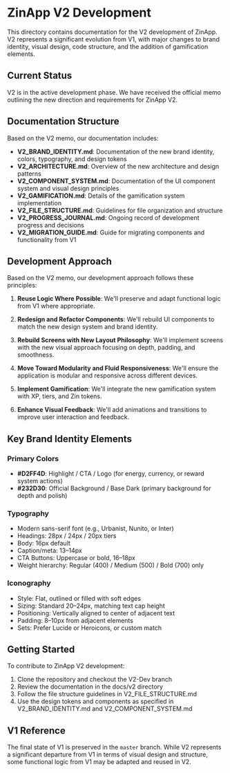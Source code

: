 # ZinApp V2 Development

This directory contains documentation for the V2 development of ZinApp. V2 represents a significant evolution from V1, with major changes to brand identity, visual design, code structure, and the addition of gamification elements.

## Current Status

V2 is in the active development phase. We have received the official memo outlining the new direction and requirements for ZinApp V2.

## Documentation Structure

Based on the V2 memo, our documentation includes:

- **V2_BRAND_IDENTITY.md**: Documentation of the new brand identity, colors, typography, and design tokens
- **V2_ARCHITECTURE.md**: Overview of the new architecture and design patterns
- **V2_COMPONENT_SYSTEM.md**: Documentation of the UI component system and visual design principles
- **V2_GAMIFICATION.md**: Details of the gamification system implementation
- **V2_FILE_STRUCTURE.md**: Guidelines for file organization and structure
- **V2_PROGRESS_JOURNAL.md**: Ongoing record of development progress and decisions
- **V2_MIGRATION_GUIDE.md**: Guide for migrating components and functionality from V1

## Development Approach

Based on the V2 memo, our development approach follows these principles:

1. **Reuse Logic Where Possible**: We'll preserve and adapt functional logic from V1 where appropriate.

2. **Redesign and Refactor Components**: We'll rebuild UI components to match the new design system and brand identity.

3. **Rebuild Screens with New Layout Philosophy**: We'll implement screens with the new visual approach focusing on depth, padding, and smoothness.

4. **Move Toward Modularity and Fluid Responsiveness**: We'll ensure the application is modular and responsive across different devices.

5. **Implement Gamification**: We'll integrate the new gamification system with XP, tiers, and Zin tokens.

6. **Enhance Visual Feedback**: We'll add animations and transitions to improve user interaction and feedback.

## Key Brand Identity Elements

### Primary Colors
- **#D2FF4D**: Highlight / CTA / Logo (for energy, currency, or reward system actions)
- **#232D30**: Official Background / Base Dark (primary background for depth and polish)

### Typography
- Modern sans-serif font (e.g., Urbanist, Nunito, or Inter)
- Headings: 28px / 24px / 20px tiers
- Body: 16px default
- Caption/meta: 13–14px
- CTA Buttons: Uppercase or bold, 16–18px
- Weight hierarchy: Regular (400) / Medium (500) / Bold (700) only

### Iconography
- Style: Flat, outlined or filled with soft edges
- Sizing: Standard 20–24px, matching text cap height
- Positioning: Vertically aligned to center of adjacent text
- Padding: 8–10px from adjacent elements
- Sets: Prefer Lucide or Heroicons, or custom match

## Getting Started

To contribute to ZinApp V2 development:

1. Clone the repository and checkout the V2-Dev branch
2. Review the documentation in the docs/v2 directory
3. Follow the file structure guidelines in V2_FILE_STRUCTURE.md
4. Use the design tokens and components as specified in V2_BRAND_IDENTITY.md and V2_COMPONENT_SYSTEM.md

## V1 Reference

The final state of V1 is preserved in the `master` branch. While V2 represents a significant departure from V1 in terms of visual design and structure, some functional logic from V1 may be adapted and reused in V2.
